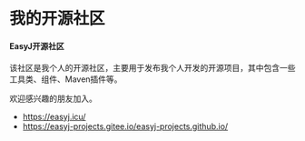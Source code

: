 # 我的开源社区

#### EasyJ开源社区

该社区是我个人的开源社区，主要用于发布我个人开发的开源项目，其中包含一些工具类、组件、Maven插件等。

欢迎感兴趣的朋友加入。

* https://easyj.icu/
* https://easyj-projects.gitee.io/easyj-projects.github.io/

